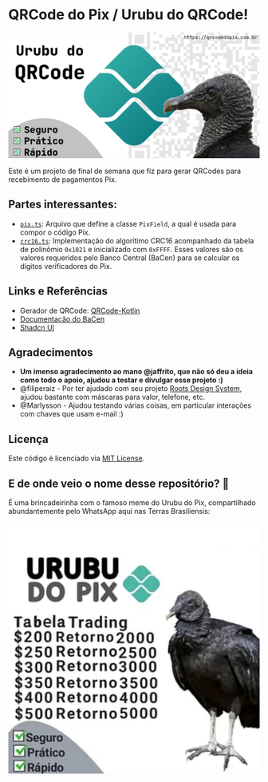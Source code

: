 # QRCode do Pix / Urubu do QRCode!

![Urubu do QRCode](public/images/urubu-do-qrcode.png "Logo do Projeto")

Este é um projeto de final de semana que fiz para gerar QRCodes para recebimento de pagamentos Pix.

## Partes interessantes:

- [`pix.ts`](lib/pix.ts): Arquivo que define a classe `PixField`, a qual é usada para compor o código Pix.
- [`crc16.ts`](lib/crc16.ts): Implementação do algorítimo CRC16 acompanhado da tabela de polinômio `0x1021` e
  inicializado com `0xFFFF`. Esses valores são os valores requeridos pelo Banco Central (BaCen) para se calcular os
  dígitos verificadores do Pix.

## Links e Referências

- Gerador de QRCode: [QRCode-Kotlin](https://qrcodekotlin.com)
- [Documentação do BaCen](https://www.bcb.gov.br/content/estabilidadefinanceira/pix/Regulamento_Pix/II_ManualdePadroesparaIniciacaodoPix.pdf)
- [Shadcn UI](https://ui.shadcn.com/)

## Agradecimentos

- **Um imenso agradecimento ao mano @jaffrito, que não só deu a ideia como todo o apoio, ajudou a testar e divulgar esse
projeto :)**
- @filiperaiz - Por ter ajudado com seu projeto [Roots Design System](https://github.com/filiperaiz/roots-ds),
  ajudou bastante com máscaras para valor, telefone, etc.
- @Marlysson - Ajudou testando várias coisas, em particular interações com chaves que usam e-mail :)

## Licença

Este código é licenciado via [MIT License](https://rafaellins.mit-license.org/2021/).

## E de onde veio o nome desse repositório? 🤔

É uma brincadeirinha com o famoso meme do Urubu do Pix, compartilhado abundantemente pelo WhatsApp aqui nas Terras
Brasiliensis:

![Meme do Urubu do Pix](public/images/urubu-do-pix.png "Meme do Urubu do Pix")
